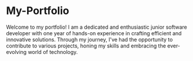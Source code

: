 # My-Portfolio
Welcome to my portfolio! I am a dedicated and enthusiastic junior software developer with one year of hands-on experience in crafting efficient and innovative solutions. Through my journey, I've had the opportunity to contribute to various projects, honing my skills and embracing the ever-evolving world of technology.
